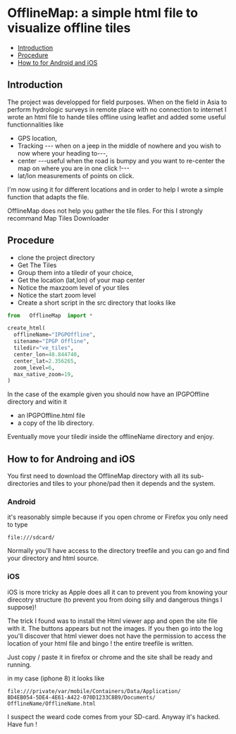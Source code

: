 # OfflineMap: a simple html file to visualize offline tiles


* [Introduction](##introduction)
* [Procedure](##Procedure)
* [How to for Android and iOS](##How-to-for-Android-and-iOS)




## Introduction

The project was developped for field purposes. When on the field in Asia to perform hydrologic surveys in remote place with no connection to internet I wrote an html file to hande tiles offline using leaflet and added some useful functionnalities like
 * GPS location,
 * Tracking --- when on a jeep in the middle of nowhere and you wish to now where your heading to---,
 * center ---useful when the road is bumpy and you want to re-center the map on where you are in one click !---
 * lat/lon measurements of points on click.

I'm now using it for different locations and in order to help I wrote a simple function that adapts the file.

OfflineMap does not help you gather the tile files. For this I strongly recommand Map Tiles Downloader


## Procedure

* clone the project directory
* Get The Tiles
* Group them into a tiledir of your choice,
* Get the location (lat,lon) of your map center
* Notice the maxzoom level of your tiles
* Notice the start zoom level
* Create a short script in the src directory that looks like

```python
from   OfflineMap  import *

create_html(
  offlineName="IPGPOffline",
  sitename="IPGP Offline",
  tiledir="ve_tiles",
  center_lon=48.844740,
  center_lat=2.356265,
  zoom_level=6,
  max_native_zoom=19,
)
```
In the case of the example given you should now have an IPGPOffline directory and witin it
* an IPGPOffline.html file
* a copy of the lib directory.

Eventually move your tiledir inside the offlineName directory and enjoy.

## How to for Androing and iOS

You first need to download the OfflineMap directory with all its sub-directories and tiles to your phone/pad  then it depends and the system.


### Android
it's reasonably simple because if you open chrome or Firefox you only need to type

```
file:///sdcard/
```

Normally you'll have access to the directory treefile and you can go and find your directory and html source.

### iOS

iOS is more tricky as Apple does all it can to prevent you from knowing your direcotry structure (to prevent you from doing silly and dangerous things I suppose)!

The trick I found was to install the Html viewer app and open the site file with it. The buttons appears but not the images. If you then go into the log  you'll discover that html viewer does not have the permission to access the location of your html file and bingo ! the entire treefile is written.

Just copy / paste it in firefox or chrome and the site shall be ready and running.

in my case (iphone 8) it looks like
```
file:///private/var/mobile/Containers/Data/Application/
BD4EB054-5DE4-4E61-A422-070D1233C8B9/Documents/
OfflineName/OfflineName.html
```
I suspect the weard code comes from your SD-card.  Anyway it's hacked. Have fun !
